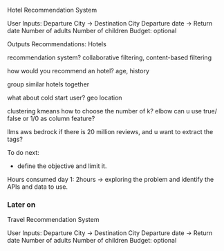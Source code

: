 
Hotel Recommendation System


User Inputs:
    Departure City -> Destination City
    Departure date -> Return date
    Number of adults
    Number of children
    Budget: optional

Outputs
    Recommendations:
        Hotels


recommendation system?
collaborative filtering, content-based filtering

how would you recommend an hotel?
age, history

group similar hotels together

what about cold start user? geo location


clustering kmeans
how to choose the number of k? elbow
can u use true/ false or 1/0 as column feature?


llms
aws bedrock
if there is 20 million reviews, and u want to extract the tags?


To do next:
- define the objective and limit it.

Hours consumed
day 1: 2hours -> exploring the problem and identify the APIs and data to use.

### Later on
Travel Recommendation System

User Inputs:
    Departure City -> Destination City
    Departure date -> Return date
    Number of adults
    Number of children
    Budget: optional
